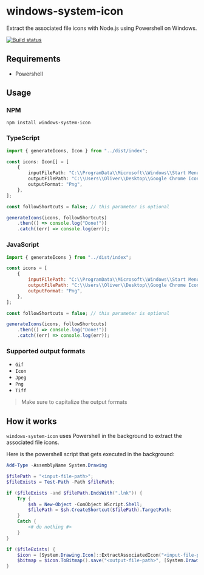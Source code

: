 
# windows-system-icon

Extract the associated file icons with Node.js using Powershell on Windows.

[![Build status](https://ci.appveyor.com/api/projects/status/y6sm905f0gu36trq?svg=true)](https://ci.appveyor.com/project/oliverschwendener/windows-system-icon)

## Requirements

* Powershell

## Usage

### NPM

```
npm install windows-system-icon
```

### TypeScript

``` typescript
import { generateIcons, Icon } from "../dist/index";

const icons: Icon[] = [
    {
        inputFilePath: "C:\\ProgramData\\Microsoft\\Windows\\Start Menu\\Programs\\Google Chrome.lnk",
        outputFilePath: "C:\\Users\\Oliver\\Desktop\\Google Chrome Icon.png",
        outputFormat: "Png",
    },
];

const followShortcuts = false; // this parameter is optional

generateIcons(icons, followShortcuts)
    .then(() => console.log("Done!"))
    .catch((err) => console.log(err));
```

### JavaScript
``` javascript
import { generateIcons } from "../dist/index";

const icons = [
    {
        inputFilePath: "C:\\ProgramData\\Microsoft\\Windows\\Start Menu\\Programs\\Google Chrome.lnk",
        outputFilePath: "C:\\Users\\Oliver\\Desktop\\Google Chrome Icon.png",
        outputFormat: "Png",
    },
];

const followShortcuts = false; // this parameter is optional

generateIcons(icons, followShortcuts)
    .then(() => console.log("Done!"))
    .catch((err) => console.log(err));
```

### Supported output formats

* `Gif`
* `Icon`
* `Jpeg`
* `Png`
* `Tiff`

> Make sure to capitalize the output formats

## How it works

`windows-system-icon` uses Powershell in the background to extract the associated file icons.

Here is the powershell script that gets executed in the background: 

``` powershell
Add-Type -AssemblyName System.Drawing

$filePath = "<input-file-path>";
$fileExists = Test-Path -Path $filePath;

if ($fileExists -and $filePath.EndsWith(".lnk")) {
    Try {
        $sh = New-Object -ComObject WScript.Shell;
        $filePath = $sh.CreateShortcut($filePath).TargetPath;
    }
    Catch {
        <# do nothing #>
    }
}

if ($fileExists) {
    $icon = [System.Drawing.Icon]::ExtractAssociatedIcon("<input-file-path>");
    $bitmap = $icon.ToBitmap().save("<output-file-path>", [System.Drawing.Imaging.ImageFormat]::<output-format>); 
}
```